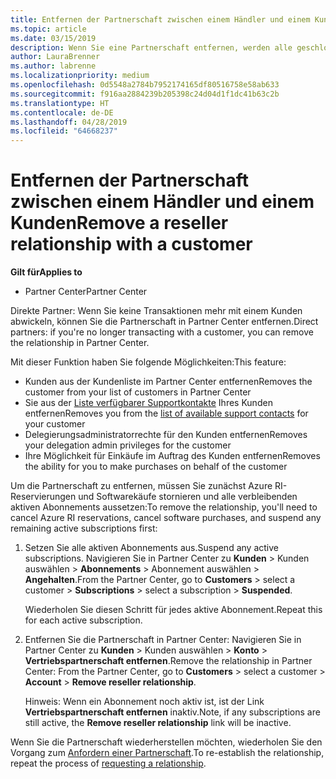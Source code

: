 ```yaml
---
title: Entfernen der Partnerschaft zwischen einem Händler und einem Kunden | Partner Center
ms.topic: article
ms.date: 03/15/2019
description: Wenn Sie eine Partnerschaft entfernen, werden alle geschlossenen Geschäftsbeziehungen aus der Ansicht in Partner Center entfernt.
author: LauraBrenner
ms.author: labrenne
ms.localizationpriority: medium
ms.openlocfilehash: 0d5548a2784b7952174165df80516758e58ab633
ms.sourcegitcommit: f916aa2884239b205398c24d04d1f1dc41b63c2b
ms.translationtype: HT
ms.contentlocale: de-DE
ms.lasthandoff: 04/28/2019
ms.locfileid: "64668237"
---
```

# <a name="remove-a-reseller-relationship-with-a-customer"></a><span data-ttu-id="c93d0-103">Entfernen der Partnerschaft zwischen einem Händler und einem Kunden</span><span class="sxs-lookup"><span data-stu-id="c93d0-103">Remove a reseller relationship with a customer</span></span>

<span data-ttu-id="c93d0-104">**Gilt für**</span><span class="sxs-lookup"><span data-stu-id="c93d0-104">**Applies to**</span></span>

-   <span data-ttu-id="c93d0-105">Partner Center</span><span class="sxs-lookup"><span data-stu-id="c93d0-105">Partner Center</span></span>

<span data-ttu-id="c93d0-106">Direkte Partner: Wenn Sie keine Transaktionen mehr mit einem Kunden abwickeln, können Sie die Partnerschaft in Partner Center entfernen.</span><span class="sxs-lookup"><span data-stu-id="c93d0-106">Direct partners: if you're no longer transacting with a customer, you can remove the relationship in Partner Center.</span></span> 

<span data-ttu-id="c93d0-107">Mit dieser Funktion haben Sie folgende Möglichkeiten:</span><span class="sxs-lookup"><span data-stu-id="c93d0-107">This feature:</span></span>
*  <span data-ttu-id="c93d0-108">Kunden aus der Kundenliste im Partner Center entfernen</span><span class="sxs-lookup"><span data-stu-id="c93d0-108">Removes the customer from your list of customers in Partner Center</span></span>
*  <span data-ttu-id="c93d0-109">Sie aus der [Liste verfügbarer Supportkontakte](assign-support-contacts.md) Ihres Kunden entfernen</span><span class="sxs-lookup"><span data-stu-id="c93d0-109">Removes you from the [list of available support contacts](assign-support-contacts.md) for your customer</span></span>
*  <span data-ttu-id="c93d0-110">Delegierungsadministratorrechte für den Kunden entfernen</span><span class="sxs-lookup"><span data-stu-id="c93d0-110">Removes your delegation admin privileges for the customer</span></span>
*  <span data-ttu-id="c93d0-111">Ihre Möglichkeit für Einkäufe im Auftrag des Kunden entfernen</span><span class="sxs-lookup"><span data-stu-id="c93d0-111">Removes the ability for you to make purchases on behalf of the customer</span></span>

<span data-ttu-id="c93d0-112">Um die Partnerschaft zu entfernen, müssen Sie zunächst Azure RI-Reservierungen und Softwarekäufe stornieren und alle verbleibenden aktiven Abonnements aussetzen:</span><span class="sxs-lookup"><span data-stu-id="c93d0-112">To remove the relationship, you'll need to cancel Azure RI reservations, cancel software purchases, and suspend any remaining active subscriptions first:</span></span>
1. <span data-ttu-id="c93d0-113">Setzen Sie alle aktiven Abonnements aus.</span><span class="sxs-lookup"><span data-stu-id="c93d0-113">Suspend any active subscriptions.</span></span> <span data-ttu-id="c93d0-114">Navigieren Sie in Partner Center zu **Kunden** > Kunden auswählen > **Abonnements** > Abonnement auswählen > **Angehalten**.</span><span class="sxs-lookup"><span data-stu-id="c93d0-114">From the Partner Center, go to **Customers** > select a customer > **Subscriptions** > select a subscription > **Suspended**.</span></span> 

   <span data-ttu-id="c93d0-115">Wiederholen Sie diesen Schritt für jedes aktive Abonnement.</span><span class="sxs-lookup"><span data-stu-id="c93d0-115">Repeat this for each active subscription.</span></span>

2. <span data-ttu-id="c93d0-116">Entfernen Sie die Partnerschaft in Partner Center: Navigieren Sie in Partner Center zu **Kunden** > Kunden auswählen > **Konto** > **Vertriebspartnerschaft entfernen**.</span><span class="sxs-lookup"><span data-stu-id="c93d0-116">Remove the relationship in Partner Center: From the Partner Center, go to **Customers** > select a customer > **Account** > **Remove reseller relationship**.</span></span>

   <span data-ttu-id="c93d0-117">Hinweis: Wenn ein Abonnement noch aktiv ist, ist der Link **Vertriebspartnerschaft entfernen** inaktiv.</span><span class="sxs-lookup"><span data-stu-id="c93d0-117">Note, if any subscriptions are still active, the **Remove reseller relationship** link will be inactive.</span></span> 

<span data-ttu-id="c93d0-118">Wenn Sie die Partnerschaft wiederherstellen möchten, wiederholen Sie den Vorgang zum [Anfordern einer Partnerschaft](request-a-relationship-with-a-customer.md).</span><span class="sxs-lookup"><span data-stu-id="c93d0-118">To re-establish the relationship, repeat the process of [requesting a relationship](request-a-relationship-with-a-customer.md).</span></span>
